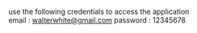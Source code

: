 use the following credentials to access the application                                                                                                             
email : walterwhite@gmail.com password : 12345678
